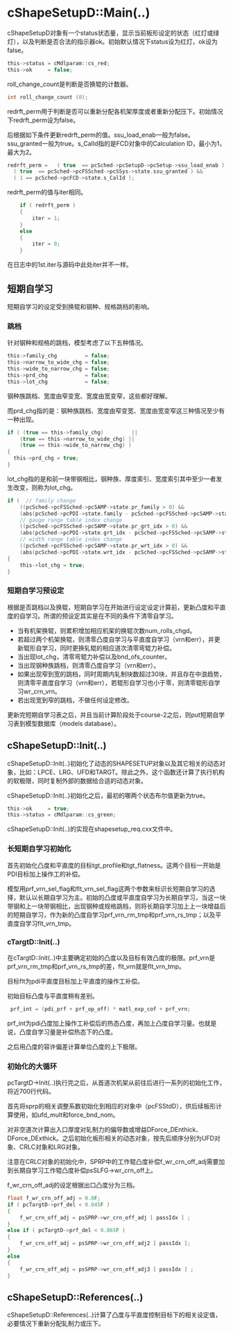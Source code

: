 # cShapeSetupD::Main(..)




cShapeSetupD对象有一个status状态量，显示当前板形设定的状态（红灯或绿灯），以及判断是否合法的指示器ok。初始默认情况下status设为红灯，ok设为false。
```c
this->status = cMdlparam::cs_red;
this->ok     = false;
```
roll_change_count是判断是否换辊的计数器。

```c
int	roll_change_count (0);	
```


redrft_perm用于判断是否可以重新分配各机架厚度或者重新分配压下。初始情况下redrft_perm设为false。

后根据如下条件更新redrft_perm的值。ssu_load_enab一般为false。ssu_granted一般为true。s_CalId指的是FCD对象中的Calculation ID，最小为1，最大为2。

```c
redrft_perm =   ( true  == pcSched->pcSetupD->pcSetup->ssu_load_enab ) &&
  ( true  == pcSched->pcFSSched->pcSSys->state.ssu_granted ) &&
  ( 1 == pcSched->pcFCD->state.s_CalId );
```

redrft_perm的值与iter相同。

```c
    if ( redrft_perm )
    {
        iter = 1;
    }
    else
    {
        iter = 0;
    }
```
在日志中的1st.iter与源码中此处iter并不一样。

## 短期自学习

短期自学习的设定受到换辊和钢种、规格跳档的影响。

### 跳档

针对钢种和规格的跳档，模型考虑了以下五种情况。

```c
this->family_chg         = false;
this->narrow_to_wide_chg = false;
this->wide_to_narrow_chg = false;
this->prd_chg            = false;
this->lot_chg            = false;
```

钢种族跳档、宽度由窄变宽、宽度由宽变窄，这些都好理解。

而prd_chg指的是：钢种族跳档、宽度由窄变宽、宽度由宽变窄这三种情况至少有一种出现。

```c
if ( (true == this->family_chg)         || 
    (true == this->narrow_to_wide_chg) || 
    (true == this->wide_to_narrow_chg) )
{
  this->prd_chg = true;
}
```

lot_chg指的是和前一块带钢相比，钢种族、厚度索引、宽度索引其中至少一者发生改变，则称为lot_chg。

```c
if (  // family change
    ((pcSched->pcFSSched->pcSAMP->state.pr_family > 0) &&
    (abs(pcSched->pcPDI->state.family - pcSched->pcFSSched->pcSAMP->state.pr_family) > 0)) ||
    // gauge range table index change
    ((pcSched->pcFSSched->pcSAMP->state.pr_grt_idx > 0) &&
    (abs(pcSched->pcPDI->state.grt_idx - pcSched->pcFSSched->pcSAMP->state.pr_grt_idx) > 0)) ||
    // width range table index change
    ((pcSched->pcFSSched->pcSAMP->state.pr_wrt_idx > 0) &&
    (abs(pcSched->pcPDI->state.wrt_idx - pcSched->pcFSSched->pcSAMP->state.pr_wrt_idx) > 0)) )
{
    this->lot_chg = true;
}
```

### 短期自学习预设定

根据是否跳档以及换辊，短期自学习在开始进行设定设定计算前，更新凸度和平直度的自学习。所谓的预设定其实是在不同的条件下清零自学习。

- 当有机架换辊，则累积增加相应机架的换辊次数num_rolls_chgd。
- 若超过两个机架换辊，则清零凸度自学习与平直度自学习（vrn和err），并更新辊形自学习，同时更换轧辊的相应道次清零弯辊力补偿。
- 当出现lot_chg，清零弯辊力补偿以及bnd_ofs_counter。
- 当出现钢种族跳档，则清零凸度自学习（vrn和err）。
- 如果出现窄到宽的跳档，同时周期内轧制块数超过30块，并且存在中浪趋势，则清零平直度自学习（vrn和err），若辊形自学习也小于零，则清零辊形自学习wr_crn_vrn。
- 若出现宽到窄的跳档，不做任何设定修改。

更新完短期自学习表之后，并且当前计算阶段处于course-2之后，则put短期自学习表到模型数据库（models database）。

## cShapeSetupD::Init(..)

cShapeSetupD::Init(..)初始化了动态的SHAPESETUP对象以及其它相关的动态对象，比如：LPCE、LRG、UFD和TARGT。除此之外，这个函数还计算了执行机构的软极限，同时复制外部的数据给合适的动态对象。

cShapeSetupD::Init(..)初始化之后，最初的哪两个状态布尔值更新为true。

```c
this->ok     = true;
this->status = cMdlparam::cs_green;
```
cShapeSetupD::Init(..)的实现在shapesetup_req.cxx文件中。

### 长短期自学习初始化

首先初始化凸度和平直度的目标tgt_profile和tgt_flatness。这两个目标一开始是PDI目标加上操作工的补偿。

模型用prf_vrn_sel_flag和flt_vrn_sel_flag这两个参数来标识长短期自学习的选择，默认以长期自学习为主。初始的凸度或平直度自学习为长期自学习，当这一块带钢和上一块带钢相比，出现钢种或规格跳档，则将长期自学习加上上一块增益后的短期自学习，作为新的凸度自学习prf_vrn_rm_tmp和prf_vrn_rs_tmp；以及平直度自学习flt_vrn_tmp。

### cTargtD::Init(..)

在cTargtD::Init(..)中主要确定初始的凸度以及目标有效凸度的极限。prf_vrn是prf_vrn_rm_tmp和prf_vrn_rs_tmp的差，flt_vrn就是flt_vrn_tmp。

目标flt为pdi平直度目标加上平直度的操作工补偿。

初始目标凸度与平直度稍有差别。

```c
 prf_int = (pdi_prf + prf_op_off) * matl_exp_cof + prf_vrn;
```

prf_int为pdi凸度加上操作工补偿后的热态凸度，再加上凸度自学习量。也就是说，凸度自学习量是补偿热态下的凸度。

之后用凸度的容许偏差计算单位凸度的上下极限。

### 初始化的大循环

pcTargtD->Init(..)执行完之后，从首道次机架从前往后进行一系列的初始化工作，将近700行代码。

首先将sprp的相关调整系数初始化到相应的对象中（pcFSStdD），供后续板形计算使用，如ufd_mult和force_bnd_nom。

对非空道次计算出入口厚度对轧制力的偏导数或增益DForce_DEnthick、DForce_DExthick。之后初始化板形相关的动态对象，按先后顺序分别为UFD对象、CRLC对象和LRG对象。

注意在CRLC对象的初始化中，SPRP中的工作辊凸度补偿f_wr_crn_off_adj需要加到长期自学习工作辊凸度补偿psSLFG->wr_crn_off上。

f_wr_crn_off_adj的设定根据出口凸度分为三档。

```c
float f_wr_crn_off_adj = 0.0F;
if ( pcTargtD->prf_del < 0.045F )
{
    f_wr_crn_off_adj = psSPRP->wr_crn_off_adj [ passIdx ] ;
}
else if ( pcTargtD->prf_del < 0.065F )
{
    f_wr_crn_off_adj = psSPRP->wr_crn_off_adj2 [ passIdx ];
}
else
{
    f_wr_crn_off_adj = psSPRP->wr_crn_off_adj3 [ passIdx ] ;
}
```



## cShapeSetupD::References(..)

cShapeSetupD::References(..)计算了凸度与平直度控制目标下的相关设定值，必要情况下重新分配轧制力或压下。